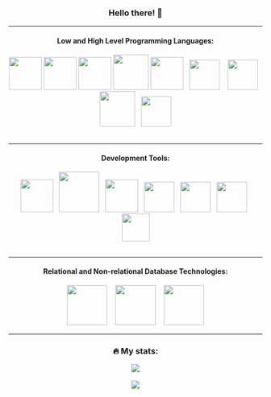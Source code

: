 <!--
**mrtrevisan/mrtrevisan** is a ✨ _special_ ✨ repository because its `README.md` (this file) appears on your GitHub profile.
-->

<head>
  <link rel="stylesheet" type='text/css' href="https://cdn.jsdelivr.net/gh/devicons/devicon@latest/devicon.min.css" />
</head>

<div align="center">
  <h3>Hello there! 👋</h3>
  <hr/>
  
  <h4>Low and High Level Programming Languages: </h4>
  <div align="center">
    <img src="https://cdn.jsdelivr.net/gh/devicons/devicon@latest/icons/c/c-original.svg" style="width: 65px; height: auto;"/>
    <img src="https://cdn.jsdelivr.net/gh/devicons/devicon@latest/icons/cplusplus/cplusplus-original.svg" style="width: 65px; height: auto;"/>
    <img src="https://cdn.jsdelivr.net/gh/devicons/devicon@latest/icons/csharp/csharp-original.svg" style="width: 65px; height: auto;"/>
    <img src="https://cdn.jsdelivr.net/gh/devicons/devicon@latest/icons/java/java-original-wordmark.svg" style="width: 70px; height: auto;"/>
    <img src="https://cdn.jsdelivr.net/gh/devicons/devicon@latest/icons/python/python-original-wordmark.svg" style="width: 65px; height: auto;"/>
    &nbsp;
    <img src="https://cdn.jsdelivr.net/gh/devicons/devicon@latest/icons/javascript/javascript-original.svg" style="width: 60px; height: auto;"/>
    &nbsp;&nbsp;
    <img src="https://cdn.jsdelivr.net/gh/devicons/devicon@latest/icons/typescript/typescript-original.svg" style="width: 60px; height: auto;"/>
    &nbsp;
    <img src="https://cdn.jsdelivr.net/gh/devicons/devicon@latest/icons/php/php-original.svg" style="width: 70px; height: auto;"/>
    &nbsp;
    <img src="https://cdn.jsdelivr.net/gh/devicons/devicon@latest/icons/bash/bash-original.svg" style="width: 60px; height: auto;"/>
  </div>  
  
  <br/>
  <hr/>
  
  <h4>Development Tools: </h4> 
  
   <div align="center">
    <img src="https://cdn.jsdelivr.net/gh/devicons/devicon@latest/icons/git/git-original.svg" style="width: 65px; height: auto;"/>
    &nbsp;
    <img src="https://cdn.jsdelivr.net/gh/devicons/devicon@latest/icons/docker/docker-plain.svg" style="width: 80px; height: auto;"/>
    &nbsp;
    <img src="https://cdn.jsdelivr.net/gh/devicons/devicon/icons/vagrant/vagrant-original.svg" style="width: 65px; height: auto;"/>
    &nbsp;
    <img src="https://cdn.jsdelivr.net/gh/devicons/devicon@latest/icons/vscode/vscode-original.svg" style="width: 60px; height: auto;"/>
    &nbsp;
    <img src="https://cdn.jsdelivr.net/gh/devicons/devicon@latest/icons/dbeaver/dbeaver-original.svg" style="width: 60px; height: auto;"/>
    &nbsp;
    <img src="https://cdn.jsdelivr.net/gh/devicons/devicon@latest/icons/insomnia/insomnia-original.svg" style="width: 60px; height: auto;"/>
    &nbsp;
    <img src="https://cdn.jsdelivr.net/gh/devicons/devicon@latest/icons/rabbitmq/rabbitmq-original.svg" style="width: 55px; height: auto;"/>
  </div>

<br/>
<hr/>
<h4>Relational and Non-relational Database Technologies: </h4> 

<div align="center">
    <img src="https://cdn.jsdelivr.net/gh/devicons/devicon@latest/icons/mysql/mysql-original-wordmark.svg" style="width: 80px; height: auto;"/>
    &nbsp;&nbsp;
    <img src="https://cdn.jsdelivr.net/gh/devicons/devicon@latest/icons/postgresql/postgresql-original-wordmark.svg" style="width: 80px; height: auto;"/>
    &nbsp;&nbsp;
    <img src="https://cdn.jsdelivr.net/gh/devicons/devicon@latest/icons/mongodb/mongodb-original-wordmark.svg" style="width: 80px; height: auto;"/>
</div>

<hr/>

<div align="center">
  <h3> 🔥 My stats: </h3>
    <img src="https://github-readme-stats.vercel.app/api/top-langs/?username=mrtrevisan&layout=compact&theme=monokai"/><br/><br/>
    <img src="https://github-profile-trophy.vercel.app/?username=mrtrevisan&rank=SECRET,S,AAA,AA,A,B,C&column=-1&margin-w=10&margin-h=10&theme=monokai"/><br/><br/>
</div>
